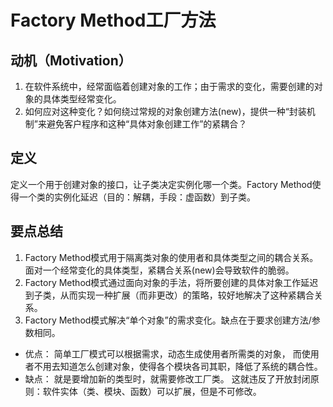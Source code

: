 # Factory Method工厂方法

## 动机（Motivation）
1. 在软件系统中，经常面临着创建对象的工作；由于需求的变化，需要创建的对象的具体类型经常变化。
2. 如何应对这种变化？如何绕过常规的对象创建方法(new)，提供一种“封装机制”来避免客户程序和这种“具体对象创建工作”的紧耦合？

## 定义
定义一个用于创建对象的接口，让子类决定实例化哪一个类。Factory Method使得一个类的实例化延迟（目的：解耦，手段：虚函数）到子类。

## 要点总结
1. Factory Method模式用于隔离类对象的使用者和具体类型之间的耦合关系。面对一个经常变化的具体类型，紧耦合关系(new)会导致软件的脆弱。
2. Factory Method模式通过面向对象的手法，将所要创建的具体对象工作延迟到子类，从而实现一种扩展（而非更改）的策略，较好地解决了这种紧耦合关系。
3. Factory Method模式解决“单个对象”的需求变化。缺点在于要求创建方法/参数相同。

- 优点：
简单工厂模式可以根据需求，动态生成使用者所需类的对象， 
而使用者不用去知道怎么创建对象，使得各个模块各司其职，降低了系统的耦合性。    
- 缺点：
就是要增加新的类型时，就需要修改工厂类。 
这就违反了开放封闭原则：软件实体（类、模块、函数）可以扩展，但是不可修改。